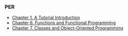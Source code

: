 ### **PER**

* [Chapter 1. A Tutorial Introduction](ch1.md)
* [Chapter 6. Functions and Functional Programming](ch6.md)
* [Chapter 7. Classes and Object-Oriented Programming](ch7.md)